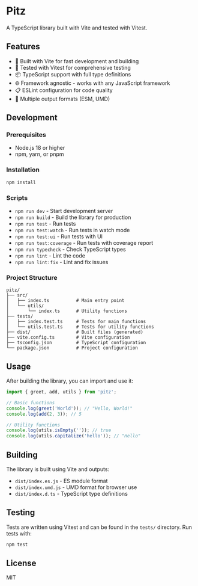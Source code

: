 # Pitz

A TypeScript library built with Vite and tested with Vitest.

## Features

- 🚀 Built with Vite for fast development and building
- 🧪 Tested with Vitest for comprehensive testing
- 📦 TypeScript support with full type definitions
- 🌐 Framework agnostic - works with any JavaScript framework
- 📋 ESLint configuration for code quality
- 🔧 Multiple output formats (ESM, UMD)

## Development

### Prerequisites

- Node.js 18 or higher
- npm, yarn, or pnpm

### Installation

```bash
npm install
```

### Scripts

- `npm run dev` - Start development server
- `npm run build` - Build the library for production
- `npm run test` - Run tests
- `npm run test:watch` - Run tests in watch mode
- `npm run test:ui` - Run tests with UI
- `npm run test:coverage` - Run tests with coverage report
- `npm run typecheck` - Check TypeScript types
- `npm run lint` - Lint the code
- `npm run lint:fix` - Lint and fix issues

### Project Structure

```
pitz/
├── src/
│   ├── index.ts          # Main entry point
│   └── utils/
│       └── index.ts      # Utility functions
├── tests/
│   ├── index.test.ts     # Tests for main functions
│   └── utils.test.ts     # Tests for utility functions
├── dist/                 # Built files (generated)
├── vite.config.ts        # Vite configuration
├── tsconfig.json         # TypeScript configuration
└── package.json          # Project configuration
```

## Usage

After building the library, you can import and use it:

```typescript
import { greet, add, utils } from 'pitz';

// Basic functions
console.log(greet('World')); // "Hello, World!"
console.log(add(2, 3)); // 5

// Utility functions
console.log(utils.isEmpty('')); // true
console.log(utils.capitalize('hello')); // "Hello"
```

## Building

The library is built using Vite and outputs:

- `dist/index.es.js` - ES module format
- `dist/index.umd.js` - UMD format for browser use
- `dist/index.d.ts` - TypeScript type definitions

## Testing

Tests are written using Vitest and can be found in the `tests/` directory. Run tests with:

```bash
npm test
```

## License

MIT